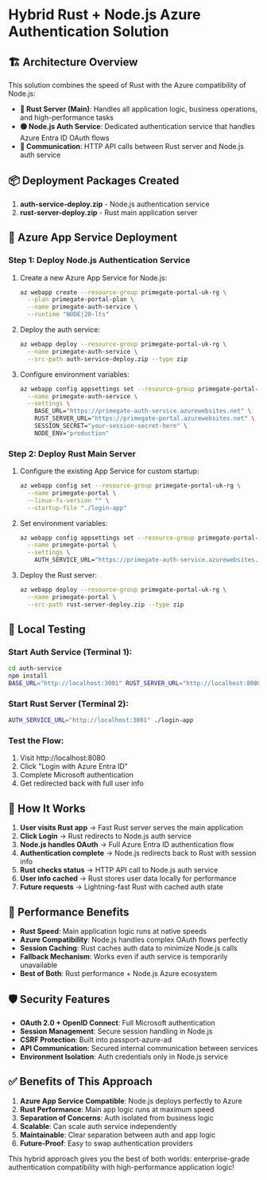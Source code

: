 # Hybrid Rust + Node.js Azure Authentication Solution

## 🏗️ Architecture Overview

This solution combines the speed of Rust with the Azure compatibility of Node.js:

- **🦀 Rust Server (Main)**: Handles all application logic, business operations, and high-performance tasks
- **🟢 Node.js Auth Service**: Dedicated authentication service that handles Azure Entra ID OAuth flows
- **🔗 Communication**: HTTP API calls between Rust server and Node.js auth service

## 📦 Deployment Packages Created

1. **auth-service-deploy.zip** - Node.js authentication service
2. **rust-server-deploy.zip** - Rust main application server

## 🚀 Azure App Service Deployment

### Step 1: Deploy Node.js Authentication Service

1. Create a new Azure App Service for Node.js:
   ```bash
   az webapp create --resource-group primegate-portal-uk-rg \
     --plan primegate-portal-plan \
     --name primegate-auth-service \
     --runtime "NODE|20-lts"
   ```

2. Deploy the auth service:
   ```bash
   az webapp deploy --resource-group primegate-portal-uk-rg \
     --name primegate-auth-service \
     --src-path auth-service-deploy.zip --type zip
   ```

3. Configure environment variables:
   ```bash
   az webapp config appsettings set --resource-group primegate-portal-uk-rg \
     --name primegate-auth-service \
     --settings \
       BASE_URL="https://primegate-auth-service.azurewebsites.net" \
       RUST_SERVER_URL="https://primegate-portal.azurewebsites.net" \
       SESSION_SECRET="your-session-secret-here" \
       NODE_ENV="production"
   ```

### Step 2: Deploy Rust Main Server

1. Configure the existing App Service for custom startup:
   ```bash
   az webapp config set --resource-group primegate-portal-uk-rg \
     --name primegate-portal \
     --linux-fx-version "" \
     --startup-file "./login-app"
   ```

2. Set environment variables:
   ```bash
   az webapp config appsettings set --resource-group primegate-portal-uk-rg \
     --name primegate-portal \
     --settings \
       AUTH_SERVICE_URL="https://primegate-auth-service.azurewebsites.net"
   ```

3. Deploy the Rust server:
   ```bash
   az webapp deploy --resource-group primegate-portal-uk-rg \
     --name primegate-portal \
     --src-path rust-server-deploy.zip --type zip
   ```

## 🔧 Local Testing

### Start Auth Service (Terminal 1):
```bash
cd auth-service
npm install
BASE_URL="http://localhost:3001" RUST_SERVER_URL="http://localhost:8080" npm start
```

### Start Rust Server (Terminal 2):
```bash
AUTH_SERVICE_URL="http://localhost:3001" ./login-app
```

### Test the Flow:
1. Visit http://localhost:8080
2. Click "Login with Azure Entra ID"
3. Complete Microsoft authentication
4. Get redirected back with full user info

## 🔄 How It Works

1. **User visits Rust app** → Fast Rust server serves the main application
2. **Click Login** → Rust redirects to Node.js auth service
3. **Node.js handles OAuth** → Full Azure Entra ID authentication flow
4. **Authentication complete** → Node.js redirects back to Rust with session info
5. **Rust checks status** → HTTP API call to Node.js auth service
6. **User info cached** → Rust stores user data locally for performance
7. **Future requests** → Lightning-fast Rust with cached auth state

## 🚄 Performance Benefits

- **Rust Speed**: Main application logic runs at native speeds
- **Azure Compatibility**: Node.js handles complex OAuth flows perfectly
- **Session Caching**: Rust caches auth data to minimize Node.js calls
- **Fallback Mechanism**: Works even if auth service is temporarily unavailable
- **Best of Both**: Rust performance + Node.js Azure ecosystem

## 🛡️ Security Features

- **OAuth 2.0 + OpenID Connect**: Full Microsoft authentication
- **Session Management**: Secure session handling in Node.js
- **CSRF Protection**: Built into passport-azure-ad
- **API Communication**: Secured internal communication between services
- **Environment Isolation**: Auth credentials only in Node.js service

## ✅ Benefits of This Approach

1. **Azure App Service Compatible**: Node.js deploys perfectly to Azure
2. **Rust Performance**: Main app logic runs at maximum speed
3. **Separation of Concerns**: Auth isolated from business logic
4. **Scalable**: Can scale auth service independently
5. **Maintainable**: Clear separation between auth and app logic
6. **Future-Proof**: Easy to swap authentication providers

This hybrid approach gives you the best of both worlds: enterprise-grade authentication compatibility with high-performance application logic!